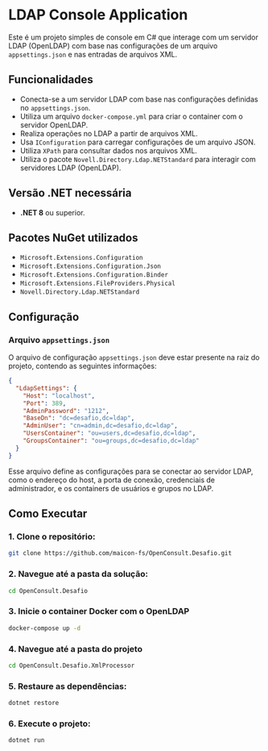 # LDAP Console Application

Este é um projeto simples de console em C# que interage com um servidor LDAP (OpenLDAP) com base nas configurações de um arquivo `appsettings.json` e nas entradas de arquivos XML.

## Funcionalidades

- Conecta-se a um servidor LDAP com base nas configurações definidas no `appsettings.json`.
- Utiliza um arquivo `docker-compose.yml` para criar o container com o servidor OpenLDAP.
- Realiza operações no LDAP a partir de arquivos XML.
- Usa `IConfiguration` para carregar configurações de um arquivo JSON.
- Utiliza `XPath` para consultar dados nos arquivos XML.
- Utiliza o pacote `Novell.Directory.Ldap.NETStandard` para interagir com servidores LDAP (OpenLDAP).

## Versão .NET necessária

- **.NET 8** ou superior.

## Pacotes NuGet utilizados

- `Microsoft.Extensions.Configuration`
- `Microsoft.Extensions.Configuration.Json`
- `Microsoft.Extensions.Configuration.Binder`
- `Microsoft.Extensions.FileProviders.Physical`
- `Novell.Directory.Ldap.NETStandard`

## Configuração

### Arquivo `appsettings.json`

O arquivo de configuração `appsettings.json` deve estar presente na raiz do projeto, contendo as seguintes informações:

```json
{
  "LdapSettings": {
    "Host": "localhost",
    "Port": 389,
    "AdminPassword": "1212",
    "BaseDn": "dc=desafio,dc=ldap",
    "AdminUser": "cn=admin,dc=desafio,dc=ldap",
    "UsersContainer": "ou=users,dc=desafio,dc=ldap",
    "GroupsContainer": "ou=groups,dc=desafio,dc=ldap"
  }
}
```
Esse arquivo define as configurações para se conectar ao servidor LDAP, como o endereço do host, a porta de conexão, credenciais de administrador, e os containers de usuários e grupos no LDAP.

## Como Executar

### 1. Clone o repositório:

```bash
git clone https://github.com/maicon-fs/OpenConsult.Desafio.git
```

### 2. Navegue até a pasta da solução:

```bash
cd OpenConsult.Desafio
```

### 3. Inicie o container Docker com o OpenLDAP
```bash
docker-compose up -d
```

### 4. Navegue até a pasta do projeto

```bash
cd OpenConsult.Desafio.XmlProcessor
```

### 5. Restaure as dependências:

```bash
dotnet restore
```

### 6. Execute o projeto:

```bash
dotnet run
```
